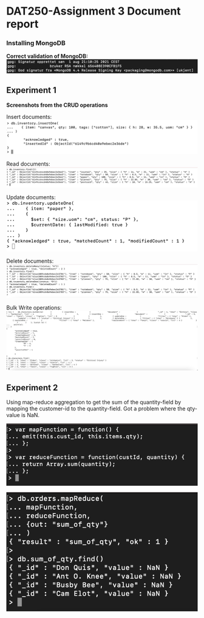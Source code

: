 # DAT250-Assignment 3 Document report

### Installing MongoDB
**Correct validation of MongoDB:**
![](Images/validation.png)

## Experiment 1
**Screenshots from the CRUD operations**

Insert documents:
![](Images/insert.png)

Read documents:
![](Images/read.png)

Update documents:
![](Images/update.png)

Delete documents:
![](Images/delete.png)

Bulk Write operations:
![](Images/bulk_write.png)


## Experiment 2
Using map-reduce aggregation to get the sum of the quantity-field by mapping
the customer-id to the quantity-field. Got a problem where the qty-value
is NaN.

![](Images/map_reduce.png)

![](Images/sum_of_qty.png)